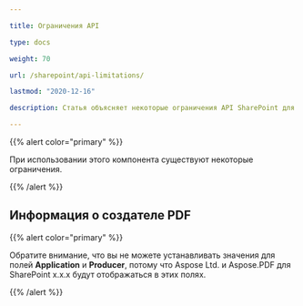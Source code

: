 ```yaml
---

title: Ограничения API

type: docs

weight: 70

url: /sharepoint/api-limitations/

lastmod: "2020-12-16"

description: Статья объясняет некоторые ограничения API SharePoint для PDF.

---
```




{{% alert color="primary" %}}



При использовании этого компонента существуют некоторые ограничения.



{{% /alert %}}

## Информация о создателе PDF



{{% alert color="primary" %}}



Обратите внимание, что вы не можете устанавливать значения для полей **Application** и **Producer**, потому что Aspose Ltd. и Aspose.PDF для SharePoint x.x.x будут отображаться в этих полях.



{{% /alert %}}